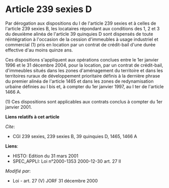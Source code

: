# Article 239 sexies D

Par dérogation aux dispositions du I de l'article 239 sexies et à celles de l'article 239 sexies B, les locataires répondant
aux conditions des 1, 2 et 3 du deuxième alinéa de l'article 39 quinquies D sont dispensés de toute réintégration à
l'occasion de la cession d'immeubles à usage industriel et commercial (1) pris en location par un contrat de crédit-bail
d'une durée effective d'au moins quinze ans.

Ces dispositions s'appliquent aux opérations conclues entre le 1er janvier 1996 et le 31 décembre 2004, pour la location, par
un contrat de crédit-bail, d'immeubles situés dans les zones d'aménagement du territoire et dans les territoires ruraux de
développement prioritaire définis à la dernière phrase du premier alinéa de l'article 1465 et dans les zones de
redynamisation urbaine définies au I bis et, à compter du 1er janvier 1997, au I ter de l'article 1466 A.

(1) Ces dispositions sont applicables aux contrats conclus à compter du 1er janvier 2001.

**Liens relatifs à cet article**

_Cite_:

  - CGI 239 sexies, 239 sexies B, 39 quinquies D, 1465, 1466 A

**Liens**:

  - HISTO: Edition du 31 mars 2001
  - SPEC_APPLI: Loi n°2000-1353 2000-12-30 art. 27 II

_Modifié par_:

  - Loi - art. 27 (V) JORF 31 décembre 2000
